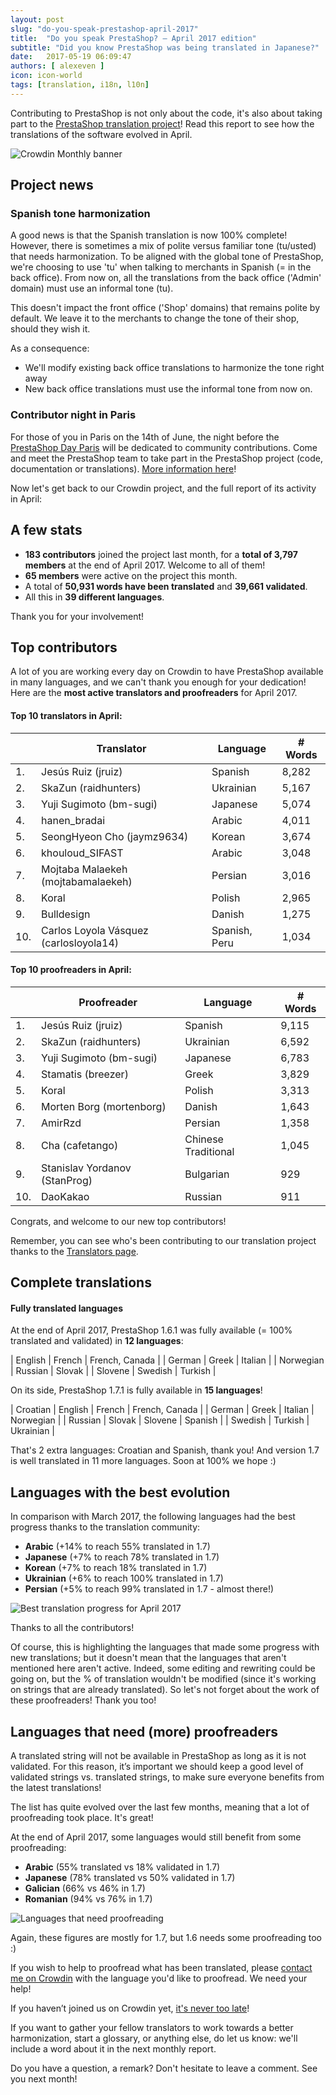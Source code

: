 ```yaml
---
layout: post
slug: "do-you-speak-prestashop-april-2017"
title:  "Do you speak PrestaShop? – April 2017 edition"
subtitle: "Did you know PrestaShop was being translated in Japanese?"
date:   2017-05-19 06:09:47
authors: [ alexeven ]
icon: icon-world
tags: [translation, i18n, l10n]
---
```


Contributing to PrestaShop is not only about the code, it's also about taking part to the [PrestaShop translation project](https://crowdin.com/project/prestashop-official)! Read this report to see how the translations of the software evolved in April.

![Crowdin Monthly banner](/assets/images/2017/04/DYSpeakPS.jpg)

## Project news

### Spanish tone harmonization

A good news is that the Spanish translation is now 100% complete! However, there is sometimes a mix of polite versus familiar tone (tu/usted) that needs harmonization.
To be aligned with the global tone of PrestaShop, we're choosing to use 'tu' when talking to merchants in Spanish (= in the back office). From now on, all the translations from the back office ('Admin' domain) must use an informal tone (tu).

This doesn't impact the front office ('Shop' domains) that remains polite by default. We leave it to the merchants to change the tone of their shop, should they wish it.

As a consequence:

* We'll modify existing back office translations to harmonize the tone right away
* New back office translations must use the informal tone from now on.


### Contributor night in Paris

For those of you in Paris on the 14th of June, the night before the [PrestaShop Day Paris](http://www.prestashopday.com/fr/) will be dedicated to community contributions. Come and meet the PrestaShop team to take part in the PrestaShop project (code, documentation or translations). [More information here](http://build.prestashop.com/news/contributor-night-barcamp-prestashop-day-paris-2017/)!


Now let's get back to our Crowdin project, and the full report of its activity in April:

## A few stats

* **183 contributors** joined the project last month, for a **total of 3,797 members** at the end of April 2017. Welcome to all of them!
* **65 members** were active on the project this month.
* A total of **50,931 words have been translated** and **39,661 validated**.
* All this in **39 different languages**.

Thank you for your involvement!


## Top contributors

A lot of you are working every day on Crowdin to have PrestaShop available in many languages, and we can't thank you enough for your dedication! Here are the **most active translators and proofreaders** for April 2017.

#### Top 10 translators in April:

| |Translator | Language | # Words
|-|---------- | -------- | ----------------
 1. | Jesús Ruiz (jruiz) | Spanish | 8,282
 2. | SkaZun (raidhunters) | Ukrainian | 5,167
 3. | Yuji Sugimoto (bm-sugi) | Japanese | 5,074
 4. | hanen_bradai | Arabic | 4,011
 5. | SeongHyeon Cho (jaymz9634) | Korean | 3,674
 6. | khouloud_SIFAST | Arabic | 3,048
 7. | Mojtaba Malaekeh (mojtabamalaekeh) | Persian | 3,016
 8. | Koral | Polish | 2,965
 9. | Bulldesign | Danish | 1,275
10. | Carlos Loyola Vásquez (carlosloyola14) | Spanish, Peru | 1,034


#### Top 10 proofreaders in April:

| | Proofreader | Language | # Words
|-| ---------- | -------- | ----------------
 1. | Jesús Ruiz (jruiz) | Spanish | 9,115
 2. | SkaZun (raidhunters) | Ukrainian | 6,592
 3. | Yuji Sugimoto (bm-sugi) | Japanese | 6,783
 4. | Stamatis (breezer) | Greek | 3,829
 5. | Koral | Polish | 3,313
 6. | Morten Borg (mortenborg) | Danish | 1,643
 7. | AmirRzd | Persian | 1,358
 8. | Cha (cafetango) | Chinese Traditional | 1,045
 9. | Stanislav Yordanov (StanProg) | Bulgarian | 929
10. | DaoKakao | Russian | 911

Congrats, and welcome to our new top contributors!

Remember, you can see who's been contributing to our translation project thanks to the [Translators page](http://translators.prestashop.com/).


## Complete translations

#### Fully translated languages

At the end of April 2017, PrestaShop 1.6.1 was fully available (= 100% translated and validated) in **12 languages**:

| English | French | French, Canada |
| German | Greek | Italian |
| Norwegian | Russian | Slovak |
| Slovene | Swedish | Turkish |


On its side, PrestaShop 1.7.1 is fully available in **15 languages**!

| Croatian | English | French | French, Canada |
| German | Greek | Italian | Norwegian |
| Russian | Slovak | Slovene | Spanish |
| Swedish | Turkish | Ukrainian |

That's 2 extra languages: Croatian and Spanish, thank you!
And version 1.7 is well translated in 11 more languages. Soon at 100% we hope :)


## Languages with the best evolution

In comparison with March 2017, the following languages had the best progress thanks to the translation community:

* **Arabic** (+14% to reach 55% translated in 1.7)
* **Japanese** (+7% to reach 78% translated in 1.7)
* **Korean** (+7% to reach 18% translated in 1.7)
* **Ukrainian** (+6% to reach 100% translated in 1.7)
* **Persian** (+5% to reach 99% translated in 1.7 - almost there!)

![Best translation progress for April 2017](/assets/images/2017/05/Build_Crowdin_progress_Avr17.png)

Thanks to all the contributors!

Of course, this is highlighting the languages that made some progress with new translations; but it doesn't mean that the languages that aren't mentioned here aren't active. Indeed, some editing and rewriting could be going on, but the % of translation wouldn't be modified (since it's working on strings that are already translated). So let's not forget about the work of these proofreaders! Thank you too!

## Languages that need (more) proofreaders

A translated string will not be available in PrestaShop as long as it is not validated. For this reason, it’s important we should keep a good level of validated strings vs. translated strings, to make sure everyone benefits from the latest translations!

The list has quite evolved over the last few months, meaning that a lot of proofreading took place. It's great!

At the end of April 2017, some languages would still benefit from some proofreading:

* **Arabic** (55% translated vs 18% validated in 1.7)
* **Japanese** (78% translated vs 50% validated in 1.7)
* **Galician** (66% vs 46% in 1.7)
* **Romanian** (94% vs 76% in 1.7)

![Languages that need proofreading](/assets/images/2017/05/Build_Crowdin_proofreading_Avr17.png)

Again, these figures are mostly for 1.7, but 1.6 needs some proofreading too :)

If you wish to help to proofread what has been translated, please [contact me on Crowdin](https://crowdin.com/profile/alex-even) with the language you'd like to proofread. We need your help!

If you haven’t joined us on Crowdin yet, [it's never too late](https://crowdin.com/project/prestashop-official)!

If you want to gather your fellow translators to work towards a better harmonization, start a glossary, or anything else, do let us know: we'll include a word about it in the next monthly report.

Do you have a question, a remark? Don't hesitate to leave a comment. See you next month!
